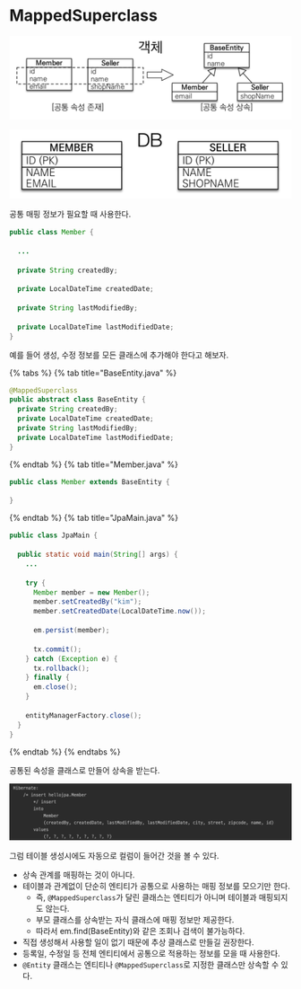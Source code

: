 # MappedSuperclass

![](../../.gitbook/assets/kimyounghan-orm-jpa/07/screenshot%202021-05-16%20오후%207.50.31.png)

![](../../.gitbook/assets/kimyounghan-orm-jpa/07/screenshot%202021-05-16%20오후%207.50.38.png)

공통 매핑 정보가 필요할 때 사용한다.

```java
public class Member {

  ...
  
  private String createdBy;
  
  private LocalDateTime createdDate;
  
  private String lastModifiedBy;
  
  private LocalDateTime lastModifiedDate;
}
```

예를 들어 생성, 수정 정보를 모든 클래스에 추가해야 한다고 해보자.

{% tabs %} {% tab title="BaseEntity.java" %}

```java
@MappedSuperclass
public abstract class BaseEntity {
  private String createdBy;
  private LocalDateTime createdDate;
  private String lastModifiedBy;
  private LocalDateTime lastModifiedDate;
}
```

{% endtab %} {% tab title="Member.java" %}

```java
public class Member extends BaseEntity {

}
```

{% endtab %} {% tab title="JpaMain.java" %}

```java
public class JpaMain {

  public static void main(String[] args) {
    ...
    
    try {
      Member member = new Member();
      member.setCreatedBy("kim");
      member.setCreatedDate(LocalDateTime.now());

      em.persist(member);

      tx.commit();
    } catch (Exception e) {
      tx.rollback();
    } finally {
      em.close();
    }

    entityManagerFactory.close();
  }
}

```

{% endtab %} {% endtabs %}

공통된 속성을 클래스로 만들어 상속을 받는다.

![](../../.gitbook/assets/kimyounghan-orm-jpa/07/screenshot%202021-05-16%20오후%208.13.42.png)

그럼 테이블 생성시에도 자동으로 컬럼이 들어간 것을 볼 수 있다.

- 상속 관계를 매핑하는 것이 아니다.
- 테이블과 관계없이 단순히 엔티티가 공통으로 사용하는 매핑 정보를 모으기만 한다.
    - 즉, `@MappedSuperclass`가 달린 클래스는 엔티티가 아니며 테이블과 매핑되지도 않는다.
    - 부모 클래스를 상속받는 자식 클래스에 매핑 정보만 제공한다.
    - 따라서 em.find(BaseEntity)와 같은 조회나 검색이 불가능하다.
- 직접 생성해서 사용할 일이 없기 때문에 추상 클래스로 만들길 권장한다.
- 등록일, 수정일 등 전체 엔티티에서 공통으로 적용하는 정보를 모을 때 사용한다.
- `@Entity` 클래스는 엔티티나 `@MappedSuperclass`로 지정한 클래스만 상속할 수 있다.